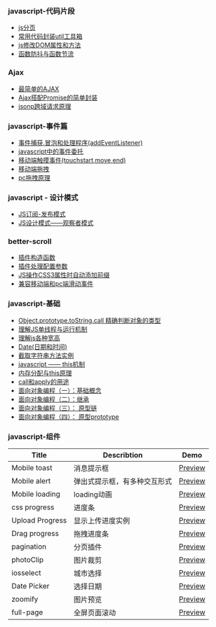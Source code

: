 ### javascript-代码片段
- [js分页](./Marklist/list-1/js分页.md)    
- [常用代码封装util工具箱](./Marklist/list-1/assets/utils)
- [js修改DOM属性和方法](./Marklist/list-1/js修改DOM属性和方法.md)
- [函数防抖与函数节流](./Marklist/list-1/函数防抖与函数节流.md)

### Ajax 
- [最简单的AJAX](./Marklist/list-1/最简单的AJAX.md)
- [Ajax搭配Promise的简单封装](./Marklist/list-1/Ajax搭配Promise的简单封装.md)
- [jsonp跨域请求原理](./Marklist/list-1/jsonp跨域请求原理.md)   


### javascript-事件篇
- [事件捕获,冒泡和处理程序(addEventListener)](./Marklist/list-1/事件捕获,冒泡和处理程序.md)
- [javascript中的事件委托](./Marklist/list-1/事件委托.md)
- [移动端触摸事件(touchstart,move,end)](./Marklist/list-1/移动端事件.md)
- [移动端拖拽](./Marklist/list-1/移动端拖拽.md)
- [pc拖拽原理](./Marklist/list-1/pc拖拽原理.md)

### javascript - 设计模式
- [JS订阅-发布模式](./Marklist/list-1/订阅发布模式.md)
- [JS设计模式——观察者模式](./Marklist/list-1/观察者模式.md)

### better-scroll
- [插件构造函数](./Marklist/list-3/插件构造函数.md)    
- [插件处理配置参数](./Marklist/list-3/插件处理配置参数.md)   
- [JS操作CSS3属性时自动添加前缀](./Marklist/list-3/JS操作CSS3属性时自动添加前缀.md)    
- [兼容移动端和pc端滑动事件](./Marklist/list-3/兼容移动端和pc端滑动事件.md)


### javascript-基础 
- [Object.prototype.toString.call 精确判断对象的类型](./Marklist/list-1/精确判断对象的类型.md)
- [理解JS单线程与运行机制](./Marklist/list-1/理解JS单线程与运行机制.md)
- [理解js各种宽高](./Marklist/list-1/理解js各种宽高.md)
- [Date(日期和时间)](./Marklist/list-1/Date日期对象.md)
- [截取字符串方法实例](./Marklist/list-1/字符串的操作.md) 
- [javascript —— this机制](./Marklist/list-1/This机制.md)
- [内存分配与this原理](./Marklist/list-1/js内存分配与this原理.md)
- [call和apply的用途](./Marklist/list-1/call和apply的用途.md) 
- [面向对象编程（一）：基础概念](./Marklist/list-1/js面向对象基础概念.md)  
- [面向对象编程（二）：继承](./Marklist/list-1/js面向对象继承.md)  
- [面向对象编程（三）： 原型链](./Marklist/list-1/原型链.md) 
- [面向对象编程（四）： 原型prototype](./Marklist/list-1/原型prototype)      



### javascript-组件
|Title                 |Describtion               |Demo                                                                                 |
|----------------------|--------------------------|-------------------------------------------------------------------------------------|
|Mobile toast          |消息提示框                   |[Preview](https://liangweibiao.github.io/v-mark/Marklist/NO.02/Marklist/list-2/dist/components/toast/index.html)     |
|Mobile alert          |弹出式提示框，有多种交互形式   |[Preview](https://liangweibiao.github.io/v-mark/Marklist/NO.02/Marklist/list-2/dist/components/alert/index.html)     |
|Mobile loading        |loading动画                  |[Preview](https://liangweibiao.github.io/v-mark/Marklist/NO.02/Marklist/list-2/dist/components/loading/index.html)     |
|css   progress        |进度条                     |[Preview](https://liangweibiao.github.io/v-mark/Marklist/NO.02/Marklist/list-2/dist/components/percent/)     |
|Upload Progress       |显示上传进度实例           |[Preview](https://liangweibiao.github.io/v-mark/Marklist/NO.02/Marklist/list-2/dist/components/upload-progress)     |
|Drag   progress       |拖拽进度条                     |[Preview](https://liangweibiao.github.io/v-mark/Marklist/NO.02/Marklist/list-2/dist/components/drag-progress/)     |
|pagination            |分页插件                     |[Preview](https://liangweibiao.github.io/v-mark/Marklist/NO.02/Marklist/list-2/dist/components/pagination/)     |
|photoClip             |图片裁剪                     |[Preview](https://liangweibiao.github.io/v-mark/Marklist/NO.02/Marklist/list-2/dist/components/photo-clip/)     |
|iosselect             |城市选择                     |[Preview](https://github.com/zhoushengmufc/iosselect)     |
|Date   Picker         |选择日期                     |[Preview](https://liangweibiao.github.io/v-mark/Marklist/NO.02/Marklist/list-2/dist/components/datePicker)     |
|zoomify               |图片预览                     |[Preview](http://www.jq22.com/yanshi9102)     |
|full-page             |全屏页面滚动                     |[Preview](https://liangweibiao.github.io/v-mark/Marklist/NO.02/Marklist/list-2/dist/components/full-page/index.html)     |

 
